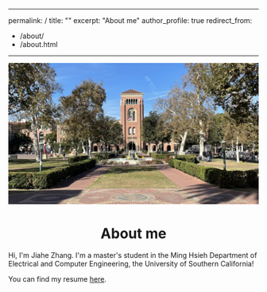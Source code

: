 

---
permalink: /
title: ""
excerpt: "About me"
author_profile: true
redirect_from: 
  - /about/
  - /about.html
---
<img src="https://github.com/Sherlock-7FF15/Sherlock-7FF15.github.io/blob/master/images/hall1.png?raw=true"><br>
# <center>About me</center>
Hi, I'm Jiahe Zhang. I'm a master's student in the Ming Hsieh Department of Electrical and Computer Engineering, the University of Southern California!
<br>
<link rel="stylesheet" href="https://cdnjs.cloudflare.com/ajax/libs/font-awesome/5.15.3/css/all.min.css">
<i class="fas fa-file"></i>
You can find my resume <a href="https://drive.google.com/file/d/1gCq_8vOdNRdHCk0Civ8AVrv7kT483qdc/view?usp=sharing" target="_blank">here</a>.

<script async src="//busuanzi.ibruce.info/busuanzi/2.3/busuanzi.pure.mini.js"></script>

<!--
<span id="busuanzi_container_site_pv" style="display:none;">本站总访问量<span id="busuanzi_value_site_pv"></span>次</span>
-->
<script>
var _hmt = _hmt || [];
(function() {
  var hm = document.createElement("script");
  hm.src = "https://hm.baidu.com/hm.js?c60d0546febc642256cc06c7cdfe5894";
  var s = document.getElementsByTagName("script")[0]; 
  s.parentNode.insertBefore(hm, s);
})();
</script>
